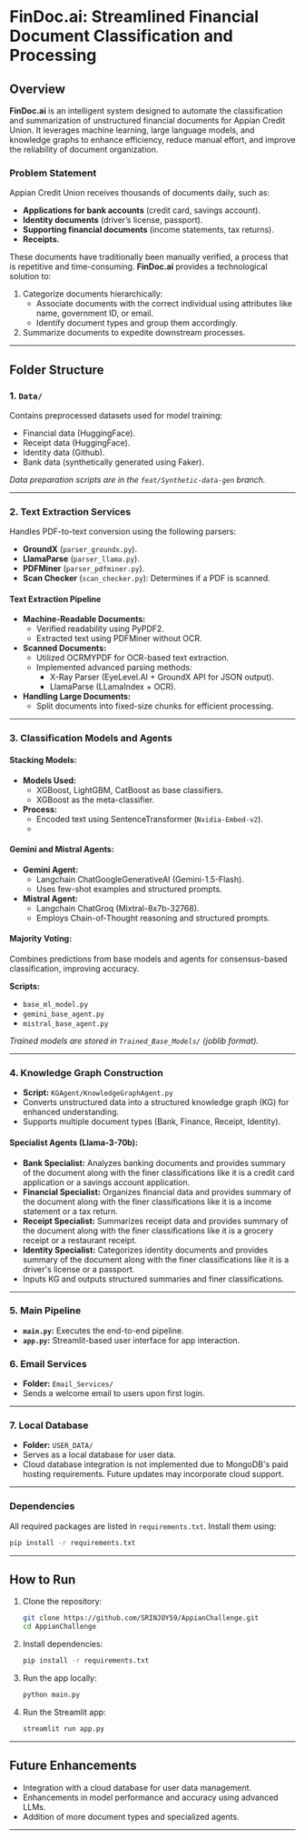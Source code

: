 # FinDoc.ai: Streamlined Financial Document Classification and Processing

## Overview  
**FinDoc.ai** is an intelligent system designed to automate the classification and summarization of unstructured financial documents for Appian Credit Union. It leverages machine learning, large language models, and knowledge graphs to enhance efficiency, reduce manual effort, and improve the reliability of document organization.

### Problem Statement  
Appian Credit Union receives thousands of documents daily, such as:  
- **Applications for bank accounts** (credit card, savings account).  
- **Identity documents** (driver’s license, passport).  
- **Supporting financial documents** (income statements, tax returns).  
- **Receipts.**  

These documents have traditionally been manually verified, a process that is repetitive and time-consuming. **FinDoc.ai** provides a technological solution to:  
1. Categorize documents hierarchically:  
   - Associate documents with the correct individual using attributes like name, government ID, or email.  
   - Identify document types and group them accordingly.  
2. Summarize documents to expedite downstream processes.  

---

## Folder Structure  

### 1. **`Data/`**  
Contains preprocessed datasets used for model training:  
- Financial data (HuggingFace).  
- Receipt data (HuggingFace).  
- Identity data (Github).  
- Bank data (synthetically generated using Faker).  

_Data preparation scripts are in the `feat/Synthetic-data-gen` branch._  

---

### 2. **Text Extraction Services**  
Handles PDF-to-text conversion using the following parsers:  
- **GroundX** (`parser_groundx.py`).  
- **LlamaParse** (`parser_llama.py`).  
- **PDFMiner** (`parser_pdfminer.py`).  
- **Scan Checker** (`scan_checker.py`): Determines if a PDF is scanned.  

#### **Text Extraction Pipeline**  
- **Machine-Readable Documents:**  
  - Verified readability using PyPDF2.  
  - Extracted text using PDFMiner without OCR.  
- **Scanned Documents:**  
  - Utilized OCRMYPDF for OCR-based text extraction.  
  - Implemented advanced parsing methods:  
    - X-Ray Parser (EyeLevel.AI + GroundX API for JSON output).  
    - LlamaParse (LLamaIndex + OCR).  
- **Handling Large Documents:**  
  - Split documents into fixed-size chunks for efficient processing.  

---

### 3. **Classification Models and Agents**  

#### **Stacking Models:**  
- **Models Used:**  
  - XGBoost, LightGBM, CatBoost as base classifiers.  
  - XGBoost as the meta-classifier.  
- **Process:**  
  - Encoded text using SentenceTransformer (`Nvidia-Embed-v2`).  
  -  

#### **Gemini and Mistral Agents:**  
- **Gemini Agent:**  
  - Langchain ChatGoogleGenerativeAI (Gemini-1.5-Flash).  
  - Uses few-shot examples and structured prompts.  
- **Mistral Agent:**  
  - Langchain ChatGroq (Mixtral-8x7b-32768).  
  - Employs Chain-of-Thought reasoning and structured prompts.  

#### **Majority Voting:**  
Combines predictions from base models and agents for consensus-based classification, improving accuracy.  

**Scripts:**  
- `base_ml_model.py`  
- `gemini_base_agent.py`  
- `mistral_base_agent.py`  

_Trained models are stored in `Trained_Base_Models/` (joblib format)._  

---

### 4. **Knowledge Graph Construction**  
- **Script:** `KGAgent/KnowledgeGraphAgent.py`  
- Converts unstructured data into a structured knowledge graph (KG) for enhanced understanding.  
- Supports multiple document types (Bank, Finance, Receipt, Identity).  

#### **Specialist Agents (Llama-3-70b):**  
- **Bank Specialist:** Analyzes banking documents and provides summary of the document along with the finer classifications like it is a credit card application or a savings account application.  
- **Financial Specialist:** Organizes financial data and provides summary of the document along with the finer classifications like it is a income statement or a tax return.  
- **Receipt Specialist:** Summarizes receipt data and provides summary of the document along with the finer classifications like it is a grocery receipt or a restaurant receipt.  
- **Identity Specialist:** Categorizes identity documents and provides summary of the document along with the finer classifications like it is a driver's license or a passport.  
- Inputs KG and outputs structured summaries and finer classifications.  

---

### 5. **Main Pipeline**  
- **`main.py`:** Executes the end-to-end pipeline.  
- **`app.py`:** Streamlit-based user interface for app interaction.  

### 6. **Email Services**  
- **Folder:** `Email_Services/`  
- Sends a welcome email to users upon first login.  

---

### 7. **Local Database**  
- **Folder:** `USER_DATA/`  
- Serves as a local database for user data.  
- Cloud database integration is not implemented due to MongoDB's paid hosting requirements. Future updates may incorporate cloud support.  

---

### Dependencies  
All required packages are listed in `requirements.txt`. Install them using:  
```bash
pip install -r requirements.txt
```

---

## How to Run  

1. Clone the repository:  
   ```bash
   git clone https://github.com/SRINJOY59/AppianChallenge.git
   cd AppianChallenge
   ```  

2. Install dependencies:  
   ```bash
   pip install -r requirements.txt
   ```  

3. Run the app locally:  
   ```bash
   python main.py
   ```  
4. Run the Streamlit app:  
   ```bash
   streamlit run app.py
   ```      
  

---

## Future Enhancements  
- Integration with a cloud database for user data management.  
- Enhancements in model performance and accuracy using advanced LLMs.  
- Addition of more document types and specialized agents.  

---
  


